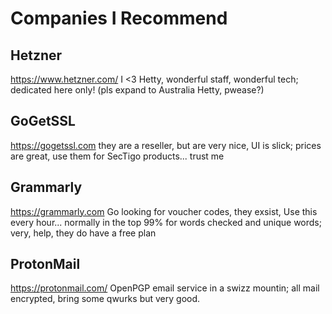# Companies I Recommend

## Hetzner
https://www.hetzner.com/
I <3 Hetty, wonderful staff, wonderful tech; dedicated here only! (pls expand to Australia Hetty, pwease?)

## GoGetSSL
https://gogetssl.com
they are a reseller, but are very nice, UI is slick; prices are great, use them for SecTigo products... trust me 

## Grammarly
https://grammarly.com Go looking for voucher codes, they exsist, Use this every hour... normally in the top 99% for words checked and unique words; very, help, they do have a free plan

## ProtonMail
https://protonmail.com/ OpenPGP email service in a swizz mountin; all mail encrypted, bring some qwurks but very good.
